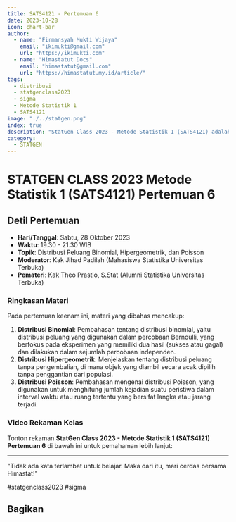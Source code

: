 ```yaml
--- 
title: SATS4121 - Pertemuan 6
date: 2023-10-28
icon: chart-bar
author:
  - name: "Firmansyah Mukti Wijaya"
    email: "ikimukti@gmail.com"
    url: "https://ikimukti.com"
  - name: "Himastatut Docs"
    email: "himastatut@gmail.com"
    url: "https://himastatut.my.id/article/"
tags:
  - distribusi
  - statgenclass2023
  - sigma
  - Metode Statistik 1
  - SATS4121
image: "./../statgen.png"
index: true
description: "StatGen Class 2023 - Metode Statistik 1 (SATS4121) adalah program untuk memperkenalkan mahasiswa pada konsep dasar statistika dan metode-metode statistika yang diterapkan dalam berbagai bidang."
category: 
  - STATGEN
--- 
```


# STATGEN CLASS 2023 Metode Statistik 1 (SATS4121) Pertemuan 6

## Detil Pertemuan

- **Hari/Tanggal**: Sabtu, 28 Oktober 2023  
- **Waktu**: 19.30 - 21.30 WIB  
- **Topik**: Distribusi Peluang Binomial, Hipergeometrik, dan Poisson  
- **Moderator**: Kak Jihad Padilah (Mahasiswa Statistika Universitas Terbuka)  
- **Pemateri**: Kak Theo Prastio, S.Stat (Alumni Statistika Universitas Terbuka)

### Ringkasan Materi

Pada pertemuan keenam ini, materi yang dibahas mencakup:
1. **Distribusi Binomial**: Pembahasan tentang distribusi binomial, yaitu distribusi peluang yang digunakan dalam percobaan Bernoulli, yang berfokus pada eksperimen yang memiliki dua hasil (sukses atau gagal) dan dilakukan dalam sejumlah percobaan independen.
2. **Distribusi Hipergeometrik**: Menjelaskan tentang distribusi peluang tanpa pengembalian, di mana objek yang diambil secara acak dipilih tanpa penggantian dari populasi.
3. **Distribusi Poisson**: Pembahasan mengenai distribusi Poisson, yang digunakan untuk menghitung jumlah kejadian suatu peristiwa dalam interval waktu atau ruang tertentu yang bersifat langka atau jarang terjadi.

### Video Rekaman Kelas

Tonton rekaman **StatGen Class 2023 - Metode Statistik 1 (SATS4121) Pertemuan 6** di bawah ini untuk pemahaman lebih lanjut:

<VidStack  
  src="https://www.youtube.com/watch?v=VJAPvejJ19I"  
  title="StatGen Class 2023 - Metode Statistik 1 (SATS4121) Pertemuan 6"
/>

--- 

"Tidak ada kata terlambat untuk belajar. Maka dari itu, mari cerdas bersama Himastat!"

#statgenclass2023 #sigma


## Bagikan
<Share colorful />
<GitContributors />
<GitChangelog />